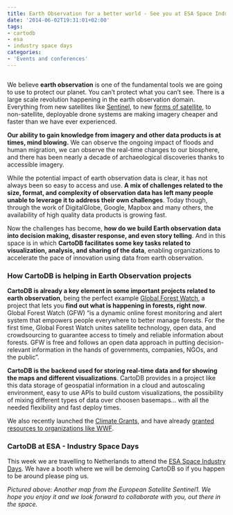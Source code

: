 ```yaml
---
title: Earth Observation for a better world - See you at ESA Space Industry Days
date: '2014-06-02T19:31:01+02:00'
tags:
- cartodb
- esa
- industry space days
categories:
- 'Events and conferences'
---
```


<img src="http://i.imgur.com/2fRHegI.png" alt=""/>

We believe **earth observation** is one of the fundamental tools we are going to use to protect our planet. You can’t protect what you can’t see. There is a large scale revolution happening in the earth observation domain. Everything from new satellites like <a href="http://blog.cartodb.com/post/85633093279/first-images-from-sentinel-1-are-arriving">Sentinel</a>, to new <a href="http://www.planet.com/">forms of satellite</a>, to non-satellite, deployable drone systems  are making imagery cheaper and faster than we have ever experienced.

**Our ability to gain knowledge from imagery and other data products is at times, mind blowing.** We can observe the ongoing impact of floods and human migration, we can observe the real-time changes to our biosphere, and there has been nearly a decade of archaeological discoveries thanks to accessible imagery.

While the potential impact of earth observation data is clear, it has not always been so easy to access and use. **A mix of challenges related to the size, format, and complexity of observation data has left many people unable to leverage it to address their own challenges**. Today though, through the work of DigitalGlobe, Google, Mapbox and many others, the availability of high quality data products is growing fast.

Now the challenges has become, **how do we build Earth observation data into decision making, disaster response, and even story telling**. And in this space is in which **CartoDB facilitates some key tasks related to visualization, analysis, and sharing of the data**, enabling organizations to accelerate the pace of innovation using data from earth observation.

### How CartoDB is helping in Earth Observation projects

**CartoDB is already a key element in some important projects related to earth observation**, being the perfect example <a href="http://www.globalforestwatch.org/">Global Forest Watch</a>, a project that lets you **find out what is happening in forests, right now**. Global Forest Watch (GFW) “is a dynamic online forest monitoring and alert system that empowers people everywhere to better manage forests. For the first time, Global Forest Watch unites satellite technology, open data, and crowdsourcing to guarantee access to timely and reliable information about forests. GFW is free and follows an open data approach in putting decision-relevant information in the hands of governments, companies, NGOs, and the public”.

**CartoDB is the backend used for storing real-time data and for showing the maps and different visualizations**. CartoDB provides in a project like this data storage of geospatial information in a cloud and autoscaling environment, easy to use APIs to build custom visualizations, the possibility of mixing different types of data over choosen basemaps… with all the needed flexibility and fast deploy times.

We also recently launched the <a href="http://cartodb.com/climate">Climate Grants</a>, and have already <a href="http://blog.cartodb.com/post/86315169674/cartodb-climate-grant-support-of-the-wwf">granted resources to organizations like WWF</a>.

### CartoDB at ESA - Industry Space Days

This week we are travelling to Netherlands to attend the <a href="http://www.esa.int/About_Us/Industry/SME_Small_and_Medium_Sized_Enterprises/SME_Resources/Industry_Space_Days">ESA Space Industry Days</a>. We have a booth where we will be demoing CartoDB so if you happen to be around please ping us.

_Pictured above: Another map from the European Satellite Sentinel1. We hope you enjoy it and we look forward to collaborate with you, out there in the space._
